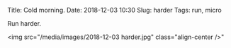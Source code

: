 Title: Cold morning.
Date: 2018-12-03 10:30
Slug: harder
Tags: run, micro

Run harder. <br />

<img src="/media/images/2018-12-03 harder.jpg" class="align-center />"
